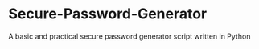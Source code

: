 # Secure-Password-Generator
A basic and practical secure password generator script written in Python
